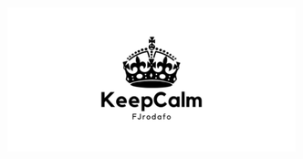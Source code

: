 <picture>
    <source media="(prefers-color-scheme: dark)" srcset="https://raw.githubusercontent.com/FJrodafo/KeepCalm/main/Assets/Banner/Dark.png">
    <img alt="KeepCalm" src="https://raw.githubusercontent.com/FJrodafo/KeepCalm/main/Assets/Banner/Light.png">
</picture>